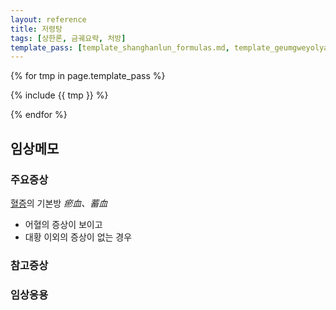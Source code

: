 ```yaml
---
layout: reference
title: 저령탕
tags: [상한론, 금궤요략, 처방]
template_pass: [template_shanghanlun_formulas.md, template_geumgweyolyag_formulas.md, template_etc_formulas.md]
---
```



{% for tmp in page.template_pass %}

{% include {{ tmp }} %}

{% endfor %}


## 임상메모



### 주요증상

[혈증]({{site.sympurl}}/혈증)의 기본방 _瘀血、蓄血_
* 어혈의 증상이 보이고
* 대황 이외의 증상이 없는 경우


### 참고증상


### 임상응용
